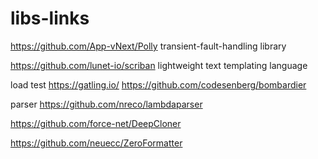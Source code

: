 # libs-links
https://github.com/App-vNext/Polly transient-fault-handling library

https://github.com/lunet-io/scriban lightweight text templating language

load test
https://gatling.io/
https://github.com/codesenberg/bombardier

parser https://github.com/nreco/lambdaparser

https://github.com/force-net/DeepCloner

https://github.com/neuecc/ZeroFormatter
